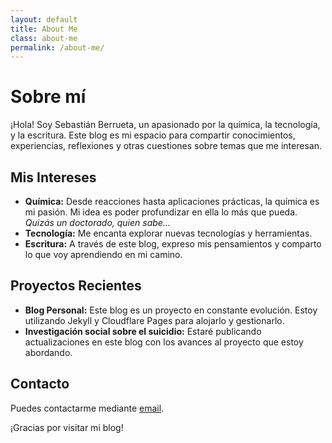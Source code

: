 ```yaml
---
layout: default
title: About Me
class: about-me
permalink: /about-me/
---
```


# Sobre mí

¡Hola! Soy Sebastián Berrueta, un apasionado por la química, la tecnología, y la escritura. Este blog es mi espacio para compartir conocimientos, experiencias, reflexiones y otras cuestiones sobre temas que me interesan.

## Mis Intereses

- **Química:** Desde reacciones hasta aplicaciones prácticas, la química es mi pasión. Mi idea es poder profundizar en ella lo más que pueda. *Quizás un doctorado, quien sabe...*
- **Tecnología:** Me encanta explorar nuevas tecnologías y herramientas.
- **Escritura:** A través de este blog, expreso mis pensamientos y comparto lo que voy aprendiendo en mi camino.

## Proyectos Recientes

- **Blog Personal:** Este blog es un proyecto en constante evolución. Estoy utilizando Jekyll y Cloudflare Pages para alojarlo y gestionarlo.
- **Investigación social sobre el suicidio:** Estaré publicando actualizaciones en este blog con los avances al proyecto que estoy abordando.

## Contacto

Puedes contactarme mediante [email](mailto:contacto@berrueta.xyz).


¡Gracias por visitar mi blog!